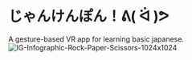 # じゃんけんぽん！ᕕ( ᐛ )ᕗ
A gesture-based VR app for learning basic japanese.
![IG-Infographic-Rock-Paper-Scissors-1024x1024](https://github.com/sofiacastaneda/jan-ken-pon/assets/47247552/ded3cd29-e232-4de5-b2e0-ef80cf0ee5eb)
